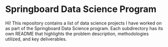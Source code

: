 # Springboard Data Science Program
Hi! This repository contains a list of data science projects I have worked on as part of the Springboard Data Science program. Each subdirectory has its own README that highlights the problem description, methodologies utilized, and key deliverables.
